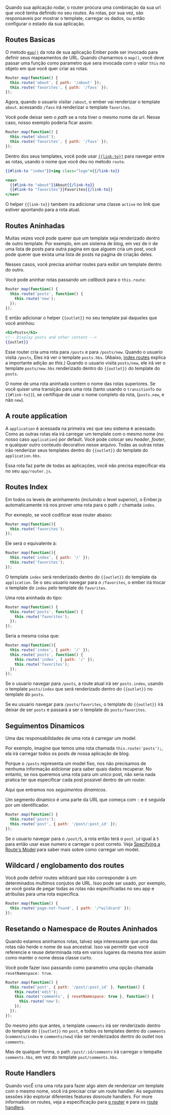 Quando sua aplicação rodar, o router procura uma combinação da sua url que
você tenha definido no seu _routes_. As rotas, por sua vez, são responsaveis
por mostrar o template, carregar os dados, ou então configurar o estado da sua aplicação.

## Routes Basicas

O metodo [`map()`](http://emberjs.com/api/classes/Ember.Router.html#method_map)
da rota de sua aplicação Ember pode ser invocado para definir seus 
mapeamentos de URL. Quando chamarmos o `map()`, você deve passar uma função como parametro
que sera invocada com o valor `this` no objeto em que você quer criar as rotas.

```app/router.js
Router.map(function() {
  this.route('about', { path: '/about' });
  this.route('favorites', { path: '/favs' });
});
```

Agora, quando o usuario visitar `/about`, o ember vai renderizar o template `about`. 
acessando `/favs` irá renderizar o template `favorites`.

Você pode deixar sem o _path_ se a rota tiver o mesmo nome da url. 
Nesse caso, nosso exemplo poderia ficar assim:

```app/router.js
Router.map(function() {
  this.route('about');
  this.route('favorites', { path: '/favs' });
});
```

Dentro dos seus templates, você pode usar [`{{link-to}}`][1] para navegar entre as rotas,
usando o nome que você deu no metodo `route`.

[1]: http://emberjs.com/api/classes/Ember.Templates.helpers.html#method_link-to

```handlebars
{{#link-to "index"}}<img class="logo">{{/link-to}}

<nav>
  {{#link-to "about"}}About{{/link-to}}
  {{#link-to "favorites"}}Favorites{{/link-to}}
</nav>
```

O helper `{{link-to}}` tambem ira adicionar uma classe `active` no link que estiver apontando
para a rota atual.

## Routes Aninhadas

Muitas vezes você pode querer que um template seja renderizado dentro de outro template.
Por exemplo, em um sistema de blog, em vez de ir de uma lista de posts para outra pagina em que
alguem cria um post, você pode querer que exista uma lista de posts na pagina de criação deles.

Nesses casos, você precisa aninhar routes para exibir um template dentro do outro.

Você pode aninhar rotas passando um _callback_ para o `this.route`:

```app/router.js
Router.map(function() {
  this.route('posts', function() {
    this.route('new');
  });
});
```

E então adicionar o helper `{{outlet}}` no seu template pai daqueles que você aninhou:

```templates/posts.hbs
<h1>Posts</h1>
<!-- Display posts and other content -->
{{outlet}}
```

Esse router cria uma rota para `/posts` e para `/posts/new`. Quando o usuario visita `/posts`, 
Eles irá ver o template `posts.hbs`. (Abaixo, [index
routes](#toc_index-routes) explica a importante adição ao _this_.) Quando o 
usuario visita `posts/new`, ele irá ver o template `posts/new.hbs` renderizado
dentro do `{{outlet}}` do template do `posts`.

O nome de uma rota aninhada contem o nome das rotas superiores.
Se você quiser uma transição para uma rota (tanto usando o `transitionTo` ou `{{#link-to}}`), se certifique
de usar o nome completo da rota, (`posts.new`, e não `new`).

## A route application

A `application` é acessada na primeira vez que seu sistema é acessado. Como as outras rotas
ela irá carregar um template com o mesmo nome (no nosso caso `application`) por default.
Você pode colocar seu _header_, _footer_, e qualquer outro conteudo decorativo nesse arquivo. 
Todas as outras rotas irão renderizar seus templates dentro do `{{outlet}}` do template do `application.hbs`.

Essa rota faz parte de todas as aplicações, você não precisa especificar ela no seu `app/router.js`.

## Routes Index

Em todos os leveis de aninhamento (incluindo o level superior), o Ember.js
automaticamente irá nos prover uma rota para o path `/` chamada `index`.

Por exmeplo, se você codificar esse router abaixo:

```app/router.js
Router.map(function(){
  this.route('favorites');
});
```

Ele será o equivalente à:

```app/router.js
Router.map(function(){
  this.route('index', { path: '/' });
  this.route('favorites');
});
```

O template `index` será renderizado dentro do `{{outlet}}` do template da
`application`. Se o seu usuario navegar para o `/favorites`,
o ember irá trocar o template do `index` pelo template do `favorites`.

Uma rota aninhada do tipo:

```app/router.js
Router.map(function() {
  this.route('posts', function() {
    this.route('favorites');
  });
});
```

Seria a mesma coisa que:

```app/router.js
Router.map(function(){
  this.route('index', { path: '/' });
  this.route('posts', function() {
    this.route('index', { path: '/' });
    this.route('favorites');
  });
});
```

Se o usuario navegar para `/posts`, a route atual irá ser
`posts.index`, usando o template `posts/index` que será renderizado 
dentro do `{{outlet}}` no template do `posts`.

Se eu usuario navegar para `/posts/favorites`, o template do `{{outlet}}` irá 
deixar de ser `posts` e passará a ser o template do `posts/favorites`.

## Seguimentos Dinamicos

Uma das responsabilidades de uma rota é carregar um model.

Por exemplo, imagine que temos uma rota chamada `this.route('posts');`, ela 
irá carregar todos os posts de nossa aplicação de blog.

Porque o `/posts` representa um model fixo, nos não precisamos de nenhuma informação 
aidcionar para saber quais dados recuperar. No entanto, se nos queremos uma rota 
para um unico post, não seria nada pratica ter que especificar cada post possivel dentro
de um router.

Aqui que entramos nos _seguimentos dinamicos_.

Um segmento dinamico é uma parte da URL que começa com `:` e é seguida por um identificador.

```app/router.js
Router.map(function() {
  this.route('posts');
  this.route('post', { path: '/post/:post_id' });
});
```

Se o usuario navegar para o `/post/5`, a rota então terá o `post_id` igual à `5` 
para então usar esse numero e carregar o post correto. Veja [Specifying a Route's
Model](../specifying-a-routes-model) para saber mais sobre como carregar um model.

## Wildcard / englobamento dos routes

Você pode definir routes wildcard que irão corresponder à um determinados multimos conjutos de URL. 
Isso pode ser usado, por exemplo, se você gosta de pegar todas as rotas não especificadas no seu app
e atribuilas para uma rota especifica.

```app/router.js
Router.map(function() {
  this.route('page-not-found', { path: '/*wildcard' });
});
```

## Resetando o Namespace de Routes Aninhados

Quando estamos aninhamos rotas, talvez seja interessante que uma das rotas não herde o nome de sua ancestral. 
Isso vai permitir que você referencie e reuse determinada rota em varios lugares da mesma _tree_ assim como
manter o nome dessa classe curto.

Você pode fazer isso passando como parametro uma opção chamada `resetNamespace: true`.

```app/router.js
Router.map(function() {
  this.route('post', { path: '/post/:post_id' }, function() {
    this.route('edit');
    this.route('comments', { resetNamespace: true }, function() {
      this.route('new');
    });
  });
});
```

Do mesmo jeito que antes, o template `comments` irá ser renderizado dentro do template do `{{outlet}}` no `post`, e todos
os templates dentro do `comments` (`comments/index`
e `comments/new`) irão ser renderizados dentro do _outlet_ nos `comments`.

Mas de qualquer forma, o path `/post/:id/comments` irá carregar o tempalte `comments.hbs`,
em vez do template `post/comments.hbs`.

## Route Handlers

Quando vocÊ cria uma rota para fazer algo alem de renderizar um template com o mesmo nome, você 
irá precisar criar um route handler. As seguintes sessões irão explorar diferentes features dosroute handlers. For more information on routes, veja a especificação para [o router](http://emberjs.com/api/classes/Ember.Router.html) e para os [route
handlers](http://emberjs.com/api/classes/Ember.Route.html).
